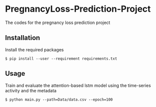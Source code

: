 # PregnancyLoss-Prediction-Project
The codes for the pregnancy loss prediction project

## Installation
Install the required packages
    
    $ pip install --user --requirement requirements.txt
    
## Usage
Train and evaluate the attention-based lstm model using the time-series activity and the metadata
    
    $ python main.py --path=Data/data.csv --epoch=100
